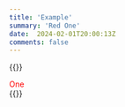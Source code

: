```yaml
---
title: 'Example'
summary: 'Red One'
date:  2024-02-01T20:00:13Z
comments: false
---
```

{{<rawhtml>}}
<div class="not-found" style="color:red">One</div>
{{</rawhtml>}}
